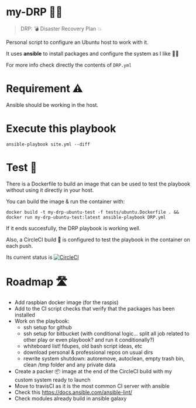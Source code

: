 # my-DRP :woman_firefighter:

> DRP: :bomb: Disaster Recovery Plan :collision:

Personal script to configure an Ubuntu host to work with it.

It uses **ansible** to install packages and configure the system as I like :woman_technologist:

For more info check directly the contents of `DRP.yml`

# Requirement :warning:
Ansible should be working in the host.

# Execute this playbook
```
ansible-playbook site.yml --diff
```
# Test :whale:
There is a Dockerfile to build an image that can be used to test the playbook without using it directly in your host.

You can build the image & run the container with:

```
docker build -t my-drp-ubuntu-test -f tests/ubuntu.Dockerfile . && docker run my-drp-ubuntu-test:latest ansible-playbook DRP.yml
```

If it ends succesfully, the DRP playbook is working well.

Also, a CircleCI build :arrows_counterclockwise: is configured to test the playbook in the container on each push.

Its current status is [![CircleCI](https://travis-ci.org/arcones/my-DRP.svg?branch=master)](https://circleci.com/gh/arcones/my-DRP)

# Roadmap :motorway:
- Add raspbian docker image (for the raspis)
- Add to the CI script checks that verify that the packages has been installed
- Work on the playbook:
  - ssh setup for github
  - ssh setup for bitbucket (with conditional logic... split all job related to other play or even playbook? and run it conditionally?)
  - whiteboard list! fdupes, old bash script ideas, etc
  - download personal & professional repos on usual dirs
  - rewrite system shutdown: autoremove, autoclean, empty trash bin, clean /tmp folder and any private data
- Create a packer :package: image at the end of the CircleCI build with my custom system ready to launch
- Move to travisCI as it is the most common CI server with ansible
- Check this https://docs.ansible.com/ansible-lint/
- Check modules already build in ansible galaxy
